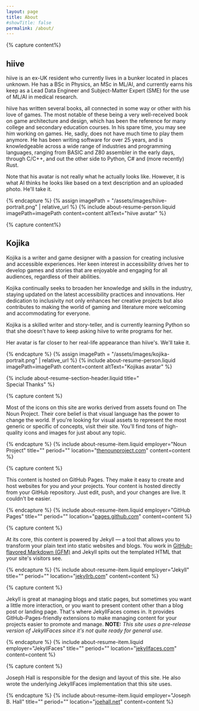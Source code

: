```yaml
---
layout: page
title: About
#showTitle: false
permalink: /about/
---
```


{% capture content%}
## hiive

hiive is an ex-UK resident who currently lives in a bunker located in places unknown. He has a BSc in Physics, an MSc in ML/AI, 
and currently earns his keep as a Lead Data Engineer and Subject-Matter Expert (SME) for the use of ML/AI in medical research. 

hiive has written several books, all connected in some way or other with his love of games. The most notable
of these being a very well-received book on game architecture and design, which has been the reference for many college
and secondary education courses. In his spare time, you may see him working on games. He, sadly, does not have much 
time to play them anymore.
He has been writing software for over 25 years, and is knowledgeable across a wide range of industries and programming 
languages, ranging from BASIC and Z80 assembler in the early days, through C/C++, and out the other side to Python, 
C# and (more recently) Rust. 

Note that his avatar is not really what he actually looks like. However, it is what AI thinks he looks like based
on a text description and an uploaded photo. He'll take it.

{% endcapture %}
{% assign imagePath = "/assets/images/hiive-portrait.png" | relative_url %}
{% include about-resume-person.liquid imagePath=imagePath content=content altText="hiive avatar" %}

{% capture content%}
## Kojika

Kojika is a writer and game designer with a passion for creating inclusive and accessible experiences. 
Her keen interest in accessibility drives her to develop games and stories that are enjoyable and engaging for all 
audiences, regardless of their abilities. 

Kojika continually seeks to broaden her knowledge and skills in the industry, 
staying updated on the latest accessibility practices and innovations. Her dedication to inclusivity not only 
enhances her creative projects but also contributes to making the world of gaming and literature more welcoming 
and accommodating for everyone. 

Kojika is a skilled writer and story-teller, and is currently learning Python so that she doesn't have to keep asking 
hiive to write programs for her.

Her avatar is far closer to her real-life appearance than hiive's. We'll take it.

{% endcapture %}
{% assign imagePath = "/assets/images/kojika-portrait.png" | relative_url %}
{% include about-resume-person.liquid imagePath=imagePath content=content altText="Kojikas avatar" %}



<!-- ---------------------- Special Thanks ---------------------- -->
{% include about-resume-section-header.liquid title="<br/>Special Thanks" %}


{% capture content %}

Most of the icons on this site are works derived from assets found on The Noun Project. Their core belief is that 
visual language has the power to change the world. If you're looking for visual assets to represent the most generic or 
specific of concepts, visit their site. You'll find tons of high-quality icons and images for just about any topic.

{% endcapture %}
{% include about-resume-item.liquid 
    employer="Noun Project" 
    title="" 
    period="" 
    location="<a href='https://thenounproject.com/'>thenounproject.com</a>" 
    content=content %}

{% capture content %}

This content is hosted on GitHub Pages. They make it easy to create and host websites for you and your projects. 
Your content is hosted directly from your GitHub repository. Just edit, push, and your changes are live. 
It couldn't be easier.

{% endcapture %}
{% include about-resume-item.liquid 
    employer="GitHub Pages" 
    title="" 
    period="" 
    location="<a href='https://pages.github.com/'>pages.github.com</a>" 
    content=content %}

{% capture content %}

At its core, this content is powered by Jekyll &mdash; a tool that allows you to transform your plain text into static 
websites and blogs. You work in [GitHub-flavored Markdown (GFM)](https://github.github.com/gfm/) and Jekyll spits out 
the templated HTML that your site's visitors see.

{% endcapture %}
{% include about-resume-item.liquid 
    employer="Jekyll" 
    title="" 
    period="" 
    location="<a href='https://jekyllrb.com/'>jekyllrb.com</a>" 
    content=content %}

{% capture content %}

Jekyll is great at managing blogs and static pages, but sometimes you want a little more interaction, or you want to 
present content other than a blog post or landing page. That's where JekyllFaces comes in. It provides 
GitHub-Pages-friendly extensions to make managing content for your projects easier to promote and manage. 
**NOTE:** _This site uses a pre-release version of JekyllFaces since it's not quite ready for general use._

{% endcapture %}
{% include about-resume-item.liquid 
    employer="JekyllFaces" 
    title="" 
    period="" 
    location="<a href='http://jekyllfaces.com/'>jekyllfaces.com</a>" 
    content=content %}


{% capture content %}

Joseph Hall is responsible for the design and layout of this site. He also wrote the underlying JekyllFaces 
implementation that this site uses.

{% endcapture %}
{% include about-resume-item.liquid
employer="Joseph B. Hall"
title=""
period=""
location="<a href='http://joehall.net/'>joehall.net</a>"
content=content %}

